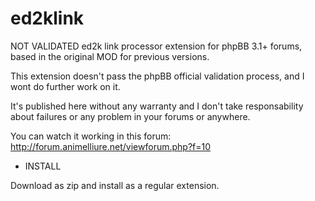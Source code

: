 # ed2klink
NOT VALIDATED ed2k link processor extension for phpBB 3.1+ forums, based in the original MOD for previous versions.

This extension doesn't pass the phpBB official validation process, and I wont do further work on it.

It's published here without any warranty and I don't take responsability about failures or any problem in your forums or anywhere.


You can watch it working in this forum: http://forum.animelliure.net/viewforum.php?f=10


* INSTALL

Download as zip and install as a regular extension.
